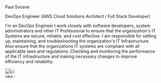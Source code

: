Paul Svosve

DevOps Engineer (AWS Cloud Solutions Architect / Full Stack Developer)

I'm an DevOps Engineer I work closely with software developers, system administrators and other IT Professional to ensure that the organization's IT Systems are 
secure, reliable, and cost effective. I am responsible for setting up, maintaining, and troubleshooting the organization's IT Infrastructure. Also ensure that 
the organizations IT systems are compliant with all applicable laws and regulations. Checking and monitoring the performance of the IT infrastructure and making 
necessary changes to improve efficiency and reliability.



<p align="center">

<a href="https://www.linkedin.com/in/paul-s-807598145" target=" _blank"> <img width="32px" alt="LinkedIn" title="LinkedIn" src="https://i.imgur.com/0IdggSZ.png">
  </a>

</p>
